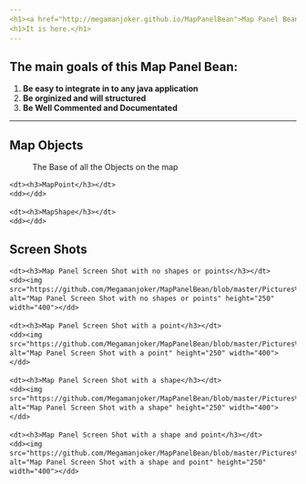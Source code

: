 ```yaml
---
<h1><a href="http://megamanjoker.github.io/MapPanelBean">Map Panel Bean</a></h1>
<h1>It is here.</h1>
---
```



<h2>The main goals of this Map Panel Bean:</h2>

1. <b> Be easy to integrate in to any java application </b>
2. <b> Be orginized and will structured </b>
3. <b> Be Well Commented and Documentated</b>

---


<dl>
    <dt><h2>Map Objects</h2></dt>
    <dd>The Base of all the Objects on the map</dd>    
    
    <dt><h3>MapPoint</h3></dt>
    <dd></dd>
    
    <dt><h3>MapShape</h3></dt>
    <dd></dd>

</dl>



<dl>
    <dt><h2>Screen Shots</h2></dt>  
    
    <dt><h3>Map Panel Screen Shot with no shapes or points</h3></dt>
    <dd><img src="https://github.com/Megamanjoker/MapPanelBean/blob/master/Pictures%20of%20the%20MapPanel/MapPanelScreenShot.png" alt="Map Panel Screen Shot with no shapes or points" height="250" width="400"></dd>
    
    <dt><h3>Map Panel Screen Shot with a point</h3></dt>
    <dd><img src="https://github.com/Megamanjoker/MapPanelBean/blob/master/Pictures%20of%20the%20MapPanel/MapPanelScreenShotWithPoint.png" alt="Map Panel Screen Shot with a point" height="250" width="400"></dd>
    
    <dt><h3>Map Panel Screen Shot with a shape</h3></dt>
    <dd><img src="https://github.com/Megamanjoker/MapPanelBean/blob/master/Pictures%20of%20the%20MapPanel/MapPanelScreenShotWithAShape.png" alt="Map Panel Screen Shot with a shape" height="250" width="400"></dd>
    
    <dt><h3>Map Panel Screen Shot with a shape and point</h3></dt>
    <dd><img src="https://github.com/Megamanjoker/MapPanelBean/blob/master/Pictures%20of%20the%20MapPanel/MapPanelScreenShotWithPointAndShape.png" alt="Map Panel Screen Shot with a shape and point" height="250" width="400"></dd>

</dl>

<embed 
id="MapPanel"
type="application/x-java-applet;version=1.6"
width="512" height="512" 
code="bin.mappanel.window.MapPanel.class"
pluginspage="http://java.com/download/"
myParam="" />
